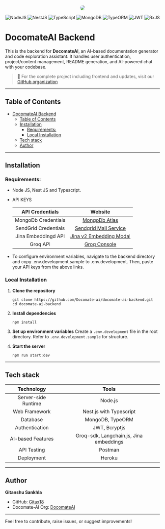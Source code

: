 <p align="center">
  <img src="https://avatars.githubusercontent.com/u/207241261?s=200&v=4" style="border-radius: 1rem; border: 1px solid #fff;"/>
</p>

<div align="center">

![NodeJS](https://img.shields.io/badge/node.js-6DA55F?style=for-the-badge&logo=node.js&logoColor=white)
![NestJS](https://img.shields.io/badge/nestjs-%23E0234E.svg?style=for-the-badge&logo=nestjs&logoColor=white)
![TypeScript](https://img.shields.io/badge/typescript-%23007ACC.svg?style=for-the-badge&logo=typescript&logoColor=white)
![MongoDB](https://img.shields.io/badge/MongoDB-%234ea94b.svg?style=for-the-badge&logo=mongodb&logoColor=white)
![TypeORM](https://img.shields.io/badge/TypeORM-FE0803.svg?style=for-the-badge&logo=typeorm&logoColor=white)
![JWT](https://img.shields.io/badge/JWT-black?style=for-the-badge&logo=JSON%20web%20tokens)
![RxJS](https://img.shields.io/badge/rxjs-%23B7178C.svg?style=for-the-badge&logo=reactivex&logoColor=white)

</div>

# DocomateAI Backend

This is the backend for **DocomateAI**, an AI-based documentation generator and code exploration assistant. It handles user authentication, project/content management, README generation, and AI-powered chat with your codebase.

> 📌 For the complete project including frontend and updates, visit our [GitHub organization](https://github.com/docomate-ai)

---

## Table of Contents

- [DocomateAI Backend](#docomateai-backend)
  - [Table of Contents](#table-of-contents)
  - [Installation](#installation)
    - [Requirements:](#requirements)
    - [Local Installation](#local-installation)
  - [Tech stack](#tech-stack)
  - [Author](#author)

---

## Installation

### Requirements:

- Node JS, Nest JS and Typescript.
- API KEYS

  | **API Credentials**  |                      **Website**                       |
  | :------------------: | :----------------------------------------------------: |
  | MongoDb Credentials  | [MongoDb Atlas](https://www.mongodb.com/cloud/atlas/)  |
  | SendGrid Credentials |  [Sendgrid Mail Service](https://sendgrid.com/en-us)   |
  | Jina Embeddingd API  | [Jina v2 Embedding Modal](https://jina.ai/embeddings/) |
  |       Groq API       |     [Groq Console](https://console.groq.com/keys)      |

- To configure environment variables, navigate to the backend directory and copy .env.development.sample to .env.development. Then, paste your API keys from the above links.

### Local Installation

1. **Clone the repository**

   ```
   git clone https://github.com/Docomate-ai/docomate-ai-backend.git
   cd docomate-ai-backend
   ```

2. **Install dependencies**

   ```
   npm install
   ```

3. **Set up environment variables**
   Create a `.env.development` file in the root directory. Refer to `.env.development.sample` for structure.

4. **Start the server**
   ```
   npm run start:dev
   ```

---

## Tech stack

|   **Technology**    |                **Tools**                |
| :-----------------: | :-------------------------------------: |
| Server-side Runtime |                 Node.js                 |
|    Web Framework    |         Nest.js with Typescript         |
|      Database       |            MongoDB, TypeORM             |
|   Authentication    |              JWT, Bcryptjs              |
|  AI-based Features  | Groq-sdk, Langchain.js, Jina embeddings |
|     API Testing     |                 Postman                 |
|     Deployment      |                 Heroku                  |

---

## Author

**Gitanshu Sankhla**

- GitHub: [Gitax18](https://github.com/Gitax18)
- Docomate-AI Org: [DocomateAI](https://github.com/docomate-ai)

---

Feel free to contribute, raise issues, or suggest improvements!
